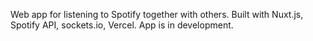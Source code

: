 Web app for listening to Spotify together with others.  Built with Nuxt.js, Spotify API, sockets.io, Vercel. App is in development.

